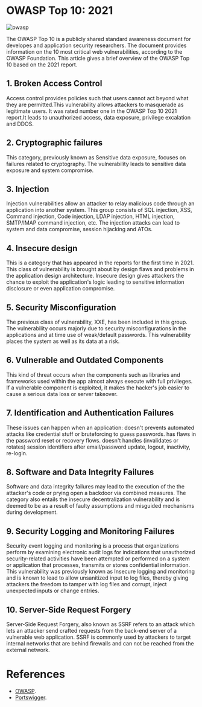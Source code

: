 # OWASP Top 10: 2021

![owasp](https://github.com/MysticScripter/HNGi8/blob/main/owasp.webp)

The OWASP Top 10 is a publicly shared standard awareness document for developes and application security researchers. The document provides information on the 10 most critical web vulnerabilities, according to the OWASP Foundation. This article gives a brief overview of the OWASP Top 10 based on the 2021 report.

## 1. Broken Access Control

Access control provides policies such that users cannot act beyond what they are permitted.This vulnerability allows attackers to masquerade as legitimate users. It was rated number one in the OWASP Top 10 2021 report.It leads to unauthorized access, data exposure, privilege excalation and DDOS.

## 2. Cryptographic failures

This category, previously known as Sensitive data exposure, focuses on failures related to cryptography. The vulnerability leads to sensitive data exposure and system compromise.

## 3. Injection

Injection vulnerabilities allow an attacker to relay malicious code through an application into another system. This group consists of SQL injection, XSS, Command injection, Code injection, LDAP injection, HTML injection, SMTP/IMAP command injection, etc. The injection attacks can lead to system and data compromise, session hijacking and ATOs.

## 4. Insecure design

This is a category that has appeared in the reports for the first time in 2021. This class of vulnerability is brought about by design flaws and problems in the application design architecture. Insecure design gives attackers the chance to exploit the application's logic leading to sensitive information disclosure or even application compromise.

## 5. Security Misconfiguration

The previous class of vulnerability, XXE, has been included in this group. The vulnerability occurs majorly due to security misconfigurations in the applications and at time use of weak/default passwords. This vulnerability places the system as well as its data at a risk.

## 6. Vulnerable and Outdated Components 

This kind of threat occurs when the components such as libraries and frameworks used within the app almost always execute with full privileges. If a vulnerable component is exploited, it makes the hacker's job easier to cause a serious data loss or server takeover.

## 7. Identification and Authentication Failures 

These issues can happen when an application: doesn't prevents automated attacks like credential stuff or bruteforcing to guess passwords. has flaws in the password reset or recovery flows. doesn't handles (invalidates or rotates) session identifiers after email/password update, logout, inactivity, re-login.

## 8. Software and Data Integrity Failures 

Software and data integrity failures may lead to the execution of the the attacker's code or prying open a backdoor via combined measures. The category also entails the insecure decentralization vulnerability and is deemed to be as a result of faulty assumptions and misguided mechanisms during development.

## 9. Security Logging and Monitoring Failures

Security event logging and monitoring is a process that organizations perform by examining electronic audit logs for indications that unauthorized security-related activities have been attempted or performed on a system or application that processes, transmits or stores confidential information. This vulnerability was previously known as Insecure logging and monitoring and is known to lead to allow unsanitized input to log files, thereby giving attackers the freedom to tamper with log files and corrupt, inject unexpected inputs or change entries.

## 10. Server-Side Request Forgery

Server-Side Request Forgery, also known as SSRF refers to an attack which lets an attacker send crafted requests from the back-end server of a vulnerable web application. SSRF is commonly used by attackers to target internal networks that are behind firewalls and can not be reached from the external network.

# References

+ [OWASP](https://owasp.org/Top10/).
+ [Portswigger](https://portswigger.net/daily-swig/owasp-toasts-20th-anniversary-with-revised-top-10-for-2021).
